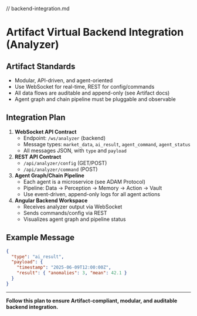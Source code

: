 // backend-integration.md
# Artifact Virtual Backend Integration (Analyzer)

## Artifact Standards
- Modular, API-driven, and agent-oriented
- Use WebSocket for real-time, REST for config/commands
- All data flows are auditable and append-only (see Artifact docs)
- Agent graph and chain pipeline must be pluggable and observable

## Integration Plan
1. **WebSocket API Contract**
   - Endpoint: `/ws/analyzer` (backend)
   - Message types: `market_data`, `ai_result`, `agent_command`, `agent_status`
   - All messages JSON, with `type` and `payload`
2. **REST API Contract**
   - `/api/analyzer/config` (GET/POST)
   - `/api/analyzer/command` (POST)
3. **Agent Graph/Chain Pipeline**
   - Each agent is a microservice (see ADAM Protocol)
   - Pipeline: Data → Perception → Memory → Action → Vault
   - Use event-driven, append-only logs for all agent actions
4. **Angular Backend Workspace**
   - Receives analyzer output via WebSocket
   - Sends commands/config via REST
   - Visualizes agent graph and pipeline status

## Example Message
```json
{
  "type": "ai_result",
  "payload": {
    "timestamp": "2025-06-09T12:00:00Z",
    "result": { "anomalies": 3, "mean": 42.1 }
  }
}
```

---

**Follow this plan to ensure Artifact-compliant, modular, and auditable backend integration.**
